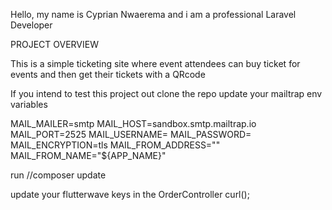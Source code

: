 Hello, my name is Cyprian Nwaerema and i am a professional Laravel Developer

PROJECT OVERVIEW

This is a simple ticketing site where event attendees can buy ticket for events
and then get their tickets with a QRcode

If you intend to test this project out
clone the repo
update your mailtrap env variables

MAIL_MAILER=smtp
MAIL_HOST=sandbox.smtp.mailtrap.io
MAIL_PORT=2525
MAIL_USERNAME=<username>
MAIL_PASSWORD=<password>
MAIL_ENCRYPTION=tls
MAIL_FROM_ADDRESS="<email>"
MAIL_FROM_NAME="${APP_NAME}"

run //composer update

update your flutterwave keys in the OrderController
curl(); 
